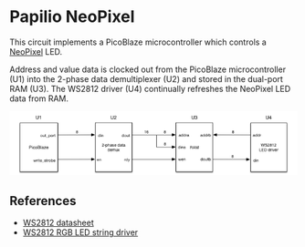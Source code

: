 # Papilio NeoPixel

This circuit implements a PicoBlaze microcontroller which controls a
[NeoPixel](http://learn.adafruit.com/adafruit-neopixel-uberguide) LED.

Address and value data is clocked out from the PicoBlaze microcontroller (U1)
into the 2-phase data demultiplexer (U2) and stored in the dual-port RAM (U3).
The WS2812 driver (U4) continually refreshes the NeoPixel LED data from RAM.

![Schematic](/images/schematic.png)


## References

* [WS2812 datasheet](http://www.adafruit.com/datasheets/WS2812.pdf)
* [WS2812 RGB LED string driver](http://opencores.org/project,ws2812)
